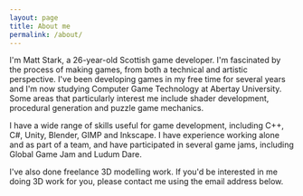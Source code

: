 ```yaml
---
layout: page
title: About me
permalink: /about/
---
```


I'm Matt Stark, a 26-year-old Scottish game developer. I'm fascinated by the process of making games, from both a technical and artistic perspective. I've been developing games in my free time for several years and I'm now studying Computer Game Technology at Abertay University. Some areas that particularly interest me include shader development, procedural generation and puzzle game mechanics.

I have a wide range of skills useful for game development, including C++, C#, Unity, Blender, GIMP and Inkscape. I have experience working alone and as part of a team, and have participated in several game jams, including Global Game Jam and Ludum Dare.

I've also done freelance 3D modelling work. If you'd be interested in me doing 3D work for you, please contact me using the email address below.
